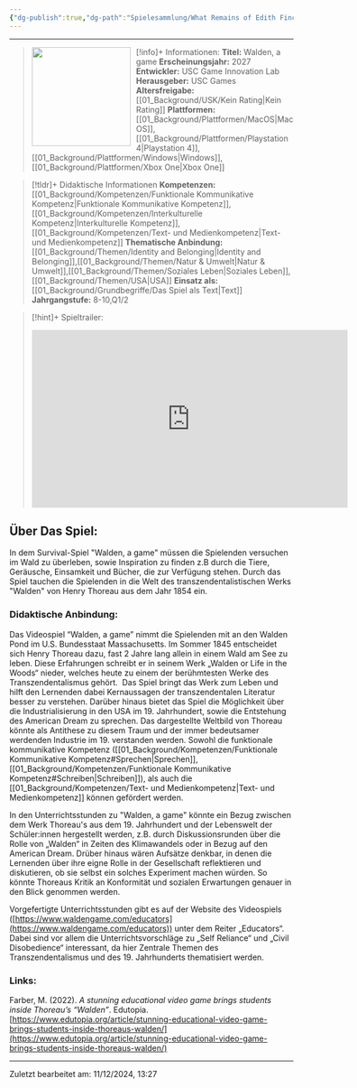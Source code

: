 ```yaml
---
{"dg-publish":true,"dg-path":"Spielesammlung/What Remains of Edith Finch.md","permalink":"/spielesammlung/what-remains-of-edith-finch/","noteIcon":"1"}
---
```


---
>[!info]+ Informationen:
><img src="https://shared.akamai.steamstatic.com/store_item_assets/steam/apps/1011700/capsule_616x353.jpg?t=1655960313" style="float:left;height:175px;padding-right:10px">**Titel:** Walden, a game
>**Erscheinungsjahr:** 2027
>**Entwickler:** USC Game Innovation Lab
>**Herausgeber:** USC Games
>**Altersfreigabe:** [[01_Background/USK/Kein Rating\|Kein Rating]]
>**Plattformen:** [[01_Background/Plattformen/MacOS\|MacOS]],[[01_Background/Plattformen/Playstation 4\|Playstation 4]],[[01_Background/Plattformen/Windows\|Windows]],[[01_Background/Plattformen/Xbox One\|Xbox One]]

>[!tldr]+ Didaktische Informationen
>**Kompetenzen:** [[01_Background/Kompetenzen/Funktionale Kommunikative Kompetenz\|Funktionale Kommunikative Kompetenz]],[[01_Background/Kompetenzen/Interkulturelle Kompetenz\|Interkulturelle Kompetenz]],[[01_Background/Kompetenzen/Text- und Medienkompetenz\|Text- und Medienkompetenz]]
>**Thematische Anbindung:** [[01_Background/Themen/Identity and Belonging\|Identity and Belonging]],[[01_Background/Themen/Natur & Umwelt\|Natur & Umwelt]],[[01_Background/Themen/Soziales Leben\|Soziales Leben]],[[01_Background/Themen/USA\|USA]]
>**Einsatz als:** [[01_Background/Grundbegriffe/Das Spiel als Text\|Text]]
>**Jahrgangstufe:** 8-10,Q1/2

>[!hint]+ Spieltrailer:
><iframe width="560" height="315" src="https://www.youtube.com/embed/OEJ_59hVPgw?si=4KMwPazdIqk3t6LI" title="YouTube video player" frameborder="0" allow="accelerometer; autoplay; clipboard-write; encrypted-media; gyroscope; picture-in-picture; web-share" referrerpolicy="strict-origin-when-cross-origin" allowfullscreen></iframe>


## Über Das Spiel:
In dem Survival-Spiel "Walden, a game" müssen die Spielenden versuchen im Wald zu überleben, sowie Inspiration zu finden z.B durch die Tiere, Geräusche, Einsamkeit und Bücher, die zur Verfügung stehen. Durch das Spiel tauchen die Spielenden in die Welt des transzendentalistischen Werks "Walden" von Henry Thoreau aus dem Jahr 1854 ein. 
### Didaktische Anbindung:
Das Videospiel “Walden, a game” nimmt die Spielenden mit an den Walden Pond im U.S. Bundesstaat Massachusetts. Im Sommer 1845 entscheidet sich Henry Thoreau dazu, fast 2 Jahre lang allein in einem Wald am See zu leben. Diese Erfahrungen schreibt er in seinem Werk „Walden or Life in the Woods“ nieder, welches heute zu einem der berühmtesten Werke des Transzendentalismus gehört.  Das Spiel bringt das Werk zum Leben und hilft den Lernenden dabei Kernaussagen der transzendentalen Literatur besser zu verstehen. Darüber hinaus bietet das Spiel die Möglichkeit über die Industrialisierung in den USA im 19. Jahrhundert, sowie die Entstehung des American Dream zu sprechen. Das dargestellte Weltbild von Thoreau könnte als Antithese zu diesem Traum und der immer bedeutsamer werdenden Industrie im 19. verstanden werden. Sowohl die funktionale kommunikative Kompetenz ([[01_Background/Kompetenzen/Funktionale Kommunikative Kompetenz#Sprechen\|Sprechen]], [[01_Background/Kompetenzen/Funktionale Kommunikative Kompetenz#Schreiben\|Schreiben]]), als auch die [[01_Background/Kompetenzen/Text- und Medienkompetenz\|Text- und Medienkompetenz]] können gefördert werden.

In den Unterrichtsstunden zu "Walden, a game" könnte ein Bezug zwischen dem Werk Thoreau's aus dem 19. Jahrhundert und der Lebenswelt der Schüler:innen hergestellt werden, z.B. durch Diskussionsrunden über die Rolle von „Walden“ in Zeiten des Klimawandels oder in Bezug auf den American Dream.
Drüber hinaus wären Aufsätze denkbar, in denen die Lernenden über ihre eigne Rolle in der Gesellschaft reflektieren und diskutieren, ob sie selbst ein solches Experiment machen würden. So könnte Thoreaus Kritik an Konformität und sozialen Erwartungen genauer in den Blick genommen werden.  

Vorgefertigte Unterrichtsstunden gibt es auf der Website des Videospiels                   ([https://www.waldengame.com/educators](https://www.waldengame.com/educators)) unter dem Reiter „Educators“. Dabei sind vor allem die Unterrichtsvorschläge zu „Self Reliance“ und „Civil Disobedience“ interessant, da hier Zentrale Themen des Transzendentalismus und des 19. Jahrhunderts thematisiert werden.
### Links:
Farber, M. (2022). _A stunning educational video game brings students inside Thoreau’s “Walden”_. Edutopia. [https://www.edutopia.org/article/stunning-educational-video-game-brings-students-inside-thoreaus-walden/](https://www.edutopia.org/article/stunning-educational-video-game-brings-students-inside-thoreaus-walden/) 


---
Zuletzt bearbeitet am: 11/12/2024, 13:27